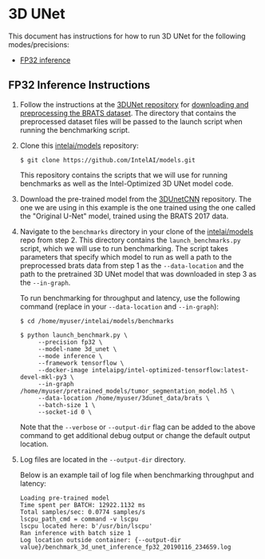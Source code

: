 # 3D UNet

This document has instructions for how to run 3D UNet for the following
modes/precisions:
* [FP32 inference](#fp32-inference-instructions)

## FP32 Inference Instructions

1. Follow the instructions at the [3DUNet repository](https://github.com/ellisdg/3DUnetCNN)
   for [downloading and preprocessing the BRATS dataset](https://github.com/ellisdg/3DUnetCNN/blob/ff5953b3a407ded73a00647f5c2029e9100e23b1/README.md#tutorial-using-brats-data-and-python-3).
   The directory that contains the preprocessed dataset files will be
   passed to the launch script when running the benchmarking script.

2. Clone this [intelai/models](https://github.com/IntelAI/models)
   repository:
   ```
   $ git clone https://github.com/IntelAI/models.git
   ```

   This repository contains the scripts that we will use for running
   benchmarks as well as the Intel-Optimized 3D UNet model code.

3. Download the pre-trained model from the
   [3DUnetCNN](https://github.com/ellisdg/3DUnetCNN/blob/master/README.md#pre-trained-models)
   repository. The one we are using in this example is the one trained
   using the one called the "Original U-Net" model, trained using the
   BRATS 2017 data.

4. Navigate to the `benchmarks` directory in your clone of the
   [intelai/models](https://github.com/IntelAI/models) repo from step 2.
   This directory contains the `launch_benchmarks.py` script, which we
   will use to run benchmarking. The script takes parameters that
   specify which model to run as well a path to the preprocessed brats
   data from step 1 as the `--data-location` and the path to the
   pretrained 3D UNet model that was downloaded in step 3 as the
   `--in-graph`.

   To run benchmarking for throughput and latency, use the following
   command (replace in your `--data-location` and `--in-graph`):

   ```
   $ cd /home/myuser/intelai/models/benchmarks

   $ python launch_benchmark.py \
        --precision fp32 \
        --model-name 3d_unet \
        --mode inference \
        --framework tensorflow \
        --docker-image intelaipg/intel-optimized-tensorflow:latest-devel-mkl-py3 \
        --in-graph /home/myuser/pretrained_models/tumor_segmentation_model.h5 \
        --data-location /home/myuser/3dunet_data/brats \
        --batch-size 1 \
        --socket-id 0 \
   ```

   Note that the `--verbose` or `--output-dir` flag can be added to the above command
   to get additional debug output or change the default output location.

5. Log files are located in the `--output-dir` directory.

   Below is an example tail of log file when benchmarking throughput and
   latency:

   ```
   Loading pre-trained model
   Time spent per BATCH: 12922.1132 ms
   Total samples/sec: 0.0774 samples/s
   lscpu_path_cmd = command -v lscpu
   lscpu located here: b'/usr/bin/lscpu'
   Ran inference with batch size 1
   Log location outside container: {--output-dir value}/benchmark_3d_unet_inference_fp32_20190116_234659.log
   ```